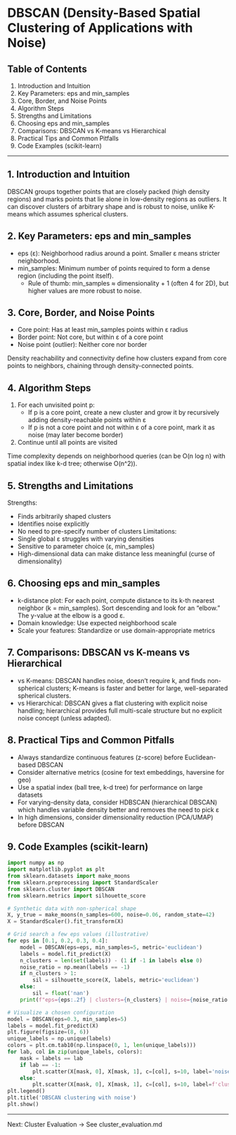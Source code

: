 # DBSCAN (Density-Based Spatial Clustering of Applications with Noise)

## Table of Contents
1. Introduction and Intuition
2. Key Parameters: eps and min_samples
3. Core, Border, and Noise Points
4. Algorithm Steps
5. Strengths and Limitations
6. Choosing eps and min_samples
7. Comparisons: DBSCAN vs K-means vs Hierarchical
8. Practical Tips and Common Pitfalls
9. Code Examples (scikit-learn)

---

## 1. Introduction and Intuition
DBSCAN groups together points that are closely packed (high density regions) and marks points that lie alone in low-density regions as outliers. It can discover clusters of arbitrary shape and is robust to noise, unlike K-means which assumes spherical clusters.

## 2. Key Parameters: eps and min_samples
- eps (ε): Neighborhood radius around a point. Smaller ε means stricter neighborhood.
- min_samples: Minimum number of points required to form a dense region (including the point itself).
  - Rule of thumb: min_samples ≈ dimensionality + 1 (often 4 for 2D), but higher values are more robust to noise.

## 3. Core, Border, and Noise Points
- Core point: Has at least min_samples points within ε radius
- Border point: Not core, but within ε of a core point
- Noise point (outlier): Neither core nor border

Density reachability and connectivity define how clusters expand from core points to neighbors, chaining through density-connected points.

## 4. Algorithm Steps
1. For each unvisited point p:
   - If p is a core point, create a new cluster and grow it by recursively adding density-reachable points within ε
   - If p is not a core point and not within ε of a core point, mark it as noise (may later become border)
2. Continue until all points are visited

Time complexity depends on neighborhood queries (can be O(n log n) with spatial index like k-d tree; otherwise O(n^2)).

## 5. Strengths and Limitations
Strengths:
- Finds arbitrarily shaped clusters
- Identifies noise explicitly
- No need to pre-specify number of clusters
Limitations:
- Single global ε struggles with varying densities
- Sensitive to parameter choice (ε, min_samples)
- High-dimensional data can make distance less meaningful (curse of dimensionality)

## 6. Choosing eps and min_samples
- k-distance plot: For each point, compute distance to its k-th nearest neighbor (k = min_samples). Sort descending and look for an “elbow.” The y-value at the elbow is a good ε.
- Domain knowledge: Use expected neighborhood scale
- Scale your features: Standardize or use domain-appropriate metrics

## 7. Comparisons: DBSCAN vs K-means vs Hierarchical
- vs K-means: DBSCAN handles noise, doesn’t require k, and finds non-spherical clusters; K-means is faster and better for large, well-separated spherical clusters.
- vs Hierarchical: DBSCAN gives a flat clustering with explicit noise handling; hierarchical provides full multi-scale structure but no explicit noise concept (unless adapted).

## 8. Practical Tips and Common Pitfalls
- Always standardize continuous features (z-score) before Euclidean-based DBSCAN
- Consider alternative metrics (cosine for text embeddings, haversine for geo)
- Use a spatial index (ball tree, k-d tree) for performance on large datasets
- For varying-density data, consider HDBSCAN (hierarchical DBSCAN) which handles variable density better and removes the need to pick ε
- In high dimensions, consider dimensionality reduction (PCA/UMAP) before DBSCAN

## 9. Code Examples (scikit-learn)
```python
import numpy as np
import matplotlib.pyplot as plt
from sklearn.datasets import make_moons
from sklearn.preprocessing import StandardScaler
from sklearn.cluster import DBSCAN
from sklearn.metrics import silhouette_score

# Synthetic data with non-spherical shape
X, y_true = make_moons(n_samples=600, noise=0.06, random_state=42)
X = StandardScaler().fit_transform(X)

# Grid search a few eps values (illustrative)
for eps in [0.1, 0.2, 0.3, 0.4]:
    model = DBSCAN(eps=eps, min_samples=5, metric='euclidean')
    labels = model.fit_predict(X)
    n_clusters = len(set(labels)) - (1 if -1 in labels else 0)
    noise_ratio = np.mean(labels == -1)
    if n_clusters > 1:
        sil = silhouette_score(X, labels, metric='euclidean')
    else:
        sil = float('nan')
    print(f"eps={eps:.2f} | clusters={n_clusters} | noise={noise_ratio:.2f} | silhouette={sil:.3f}")

# Visualize a chosen configuration
model = DBSCAN(eps=0.3, min_samples=5)
labels = model.fit_predict(X)
plt.figure(figsize=(8, 6))
unique_labels = np.unique(labels)
colors = plt.cm.tab10(np.linspace(0, 1, len(unique_labels)))
for lab, col in zip(unique_labels, colors):
    mask = labels == lab
    if lab == -1:
        plt.scatter(X[mask, 0], X[mask, 1], c=[col], s=10, label='noise')
    else:
        plt.scatter(X[mask, 0], X[mask, 1], c=[col], s=10, label=f'cluster {lab}')
plt.legend()
plt.title('DBSCAN clustering with noise')
plt.show()
```

---

Next: Cluster Evaluation → See cluster_evaluation.md
